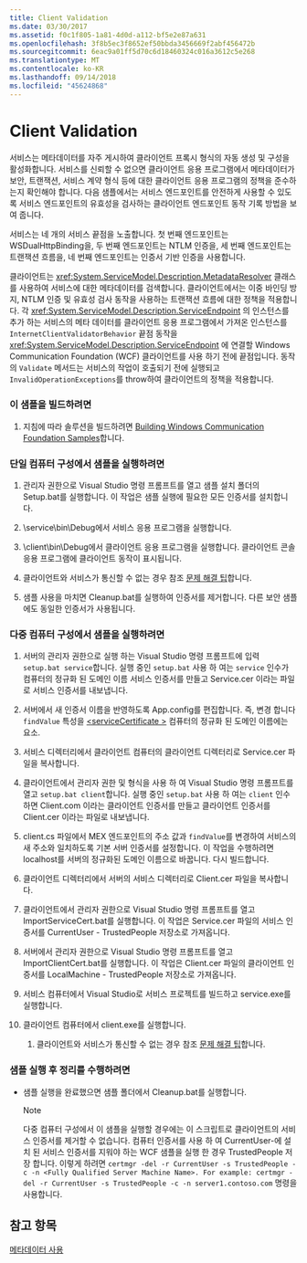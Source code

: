 ```yaml
---
title: Client Validation
ms.date: 03/30/2017
ms.assetid: f0c1f805-1a81-4d0d-a112-bf5e2e87a631
ms.openlocfilehash: 3f8b5ec3f8652ef50bbda3456669f2abf456472b
ms.sourcegitcommit: 6eac9a01ff5d70c6d18460324c016a3612c5e268
ms.translationtype: MT
ms.contentlocale: ko-KR
ms.lasthandoff: 09/14/2018
ms.locfileid: "45624868"
---
```

# <a name="client-validation"></a>Client Validation
서비스는 메타데이터를 자주 게시하여 클라이언트 프록시 형식의 자동 생성 및 구성을 활성화합니다. 서비스를 신뢰할 수 없으면 클라이언트 응용 프로그램에서 메타데이터가 보안, 트랜잭션, 서비스 계약 형식 등에 대한 클라이언트 응용 프로그램의 정책을 준수하는지 확인해야 합니다. 다음 샘플에서는 서비스 엔드포인트를 안전하게 사용할 수 있도록 서비스 엔드포인트의 유효성을 검사하는 클라이언트 엔드포인트 동작 기록 방법을 보여 줍니다.  
  
 서비스는 네 개의 서비스 끝점을 노출합니다. 첫 번째 엔드포인트는 WSDualHttpBinding을, 두 번째 엔드포인트는 NTLM 인증을, 세 번째 엔드포인트는 트랜잭션 흐름을, 네 번째 엔드포인트는 인증서 기반 인증을 사용합니다.  
  
 클라이언트는 <xref:System.ServiceModel.Description.MetadataResolver> 클래스를 사용하여 서비스에 대한 메타데이터를 검색합니다. 클라이언트에서는 이중 바인딩 방지, NTLM 인증 및 유효성 검사 동작을 사용하는 트랜잭션 흐름에 대한 정책을 적용합니다. 각 <xref:System.ServiceModel.Description.ServiceEndpoint> 의 인스턴스를 추가 하는 서비스의 메타 데이터를 클라이언트 응용 프로그램에서 가져온 인스턴스를 `InternetClientValidatorBehavior` 끝점 동작을 <xref:System.ServiceModel.Description.ServiceEndpoint> 에 연결할 Windows Communication Foundation (WCF) 클라이언트를 사용 하기 전에 끝점입니다. 동작의 `Validate` 메서드는 서비스의 작업이 호출되기 전에 실행되고 `InvalidOperationExceptions`를 throw하여 클라이언트의 정책을 적용합니다.  
  
### <a name="to-build-the-sample"></a>이 샘플을 빌드하려면  
  
1.  지침에 따라 솔루션을 빌드하려면 [Building Windows Communication Foundation Samples](../../../../docs/framework/wcf/samples/building-the-samples.md)합니다.  
  
### <a name="to-run-the-sample-on-the-same-computer"></a>단일 컴퓨터 구성에서 샘플을 실행하려면  
  
1.  관리자 권한으로 Visual Studio 명령 프롬프트를 열고 샘플 설치 폴더의 Setup.bat를 실행합니다. 이 작업은 샘플 실행에 필요한 모든 인증서를 설치합니다.  
  
2.  \service\bin\Debug에서 서비스 응용 프로그램을 실행합니다.  
  
3.  \client\bin\Debug에서 클라이언트 응용 프로그램을 실행합니다. 클라이언트 콘솔 응용 프로그램에 클라이언트 동작이 표시됩니다.  
  
4.  클라이언트와 서비스가 통신할 수 없는 경우 참조 [문제 해결 팁](https://msdn.microsoft.com/library/8787c877-5e96-42da-8214-fa737a38f10b)합니다.  
  
5.  샘플 사용을 마치면 Cleanup.bat를 실행하여 인증서를 제거합니다. 다른 보안 샘플에도 동일한 인증서가 사용됩니다.  
  
### <a name="to-run-the-sample-across-computers"></a>다중 컴퓨터 구성에서 샘플을 실행하려면  
  
1.  서버의 관리자 권한으로 실행 하는 Visual Studio 명령 프롬프트에 입력 `setup.bat service`합니다. 실행 중인 `setup.bat` 사용 하 여는 `service` 인수가 컴퓨터의 정규화 된 도메인 이름 서비스 인증서를 만들고 Service.cer 이라는 파일로 서비스 인증서를 내보냅니다.  
  
2.  서버에서 새 인증서 이름을 반영하도록 App.config를 편집합니다. 즉, 변경 합니다 `findValue` 특성을 [ \<serviceCertificate >](../../../../docs/framework/configure-apps/file-schema/wcf/servicecertificate-of-clientcredentials-element.md) 컴퓨터의 정규화 된 도메인 이름에는 요소.  
  
3.  서비스 디렉터리에서 클라이언트 컴퓨터의 클라이언트 디렉터리로 Service.cer 파일을 복사합니다.  
  
4.  클라이언트에서 관리자 권한 및 형식을 사용 하 여 Visual Studio 명령 프롬프트를 열고 `setup.bat client`합니다. 실행 중인 `setup.bat` 사용 하 여는 `client` 인수 하면 Client.com 이라는 클라이언트 인증서를 만들고 클라이언트 인증서를 Client.cer 이라는 파일로 내보냅니다.  
  
5.  client.cs 파일에서 MEX 엔드포인트의 주소 값과 `findValue`를 변경하여 서비스의 새 주소와 일치하도록 기본 서버 인증서를 설정합니다. 이 작업을 수행하려면 localhost를 서버의 정규화된 도메인 이름으로 바꿉니다. 다시 빌드합니다.  
  
6.  클라이언트 디렉터리에서 서버의 서비스 디렉터리로 Client.cer 파일을 복사합니다.  
  
7.  클라이언트에서 관리자 권한으로 Visual Studio 명령 프롬프트를 열고 ImportServiceCert.bat를 실행합니다. 이 작업은 Service.cer 파일의 서비스 인증서를 CurrentUser - TrustedPeople 저장소로 가져옵니다.  
  
8.  서버에서 관리자 권한으로 Visual Studio 명령 프롬프트를 열고 ImportClientCert.bat를 실행합니다. 이 작업은 Client.cer 파일의 클라이언트 인증서를 LocalMachine - TrustedPeople 저장소로 가져옵니다.  
  
9. 서비스 컴퓨터에서 Visual Studio로 서비스 프로젝트를 빌드하고 service.exe를 실행합니다.  
  
10. 클라이언트 컴퓨터에서 client.exe를 실행합니다.  
  
    1.  클라이언트와 서비스가 통신할 수 없는 경우 참조 [문제 해결 팁](https://msdn.microsoft.com/library/8787c877-5e96-42da-8214-fa737a38f10b)합니다.  
  
### <a name="to-clean-up-after-the-sample"></a>샘플 실행 후 정리를 수행하려면  
  
-   샘플 실행을 완료했으면 샘플 폴더에서 Cleanup.bat를 실행합니다.  
  
    > [!NOTE]
    >  다중 컴퓨터 구성에서 이 샘플을 실행할 경우에는 이 스크립트로 클라이언트의 서비스 인증서를 제거할 수 없습니다. 컴퓨터 인증서를 사용 하 여 CurrentUser-에 설치 된 서비스 인증서를 지워야 하는 WCF 샘플을 실행 한 경우 TrustedPeople 저장 합니다. 이렇게 하려면 `certmgr -del -r CurrentUser -s TrustedPeople -c -n <Fully Qualified Server Machine Name>. For example: certmgr -del -r CurrentUser -s TrustedPeople -c -n server1.contoso.com` 명령을 사용합니다.  
  
## <a name="see-also"></a>참고 항목  
 [메타데이터 사용](../../../../docs/framework/wcf/feature-details/using-metadata.md)
